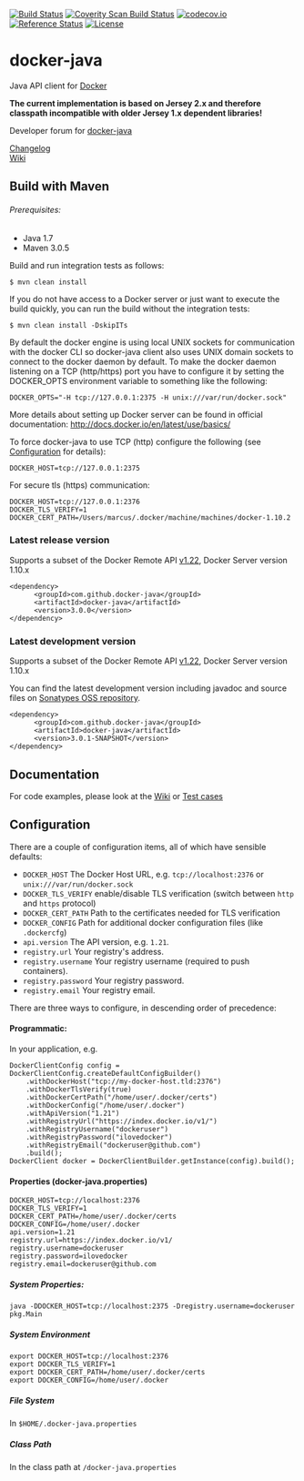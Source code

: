 [![Build Status](https://travis-ci.org/docker-java/docker-java.svg?branch=master)](https://travis-ci.org/docker-java/docker-java)
[![Coverity Scan Build Status](https://scan.coverity.com/projects/9177/badge.svg?flat=1)](https://scan.coverity.com/projects/9177)
[![codecov.io](http://codecov.io/github/docker-java/docker-java/coverage.svg?branch=master)](http://codecov.io/github/docker-java/docker-java?branch=master)
[![Reference Status](https://www.versioneye.com/java/com.github.docker-java:docker-java/reference_badge.svg?style=flat-square)](https://www.versioneye.com/java/com.github.docker-java:docker-java/references)
[![License](http://img.shields.io/:license-apache-blue.svg?style=flat-square)](https://github.com/docker-java/docker-java/blob/master/LICENSE)

<!--[![Circle CI](https://circleci.com/gh/docker-java/docker-java.svg?style=svg)](https://circleci.com/gh/docker-java/docker-java)-->
# docker-java 

Java API client for [Docker](http://docs.docker.io/ "Docker")

<b>The current implementation is based on Jersey 2.x and therefore classpath incompatible with older Jersey 1.x dependent libraries!</b>

Developer forum for [docker-java](https://groups.google.com/forum/?#!forum/docker-java-dev "docker-java")

[Changelog](https://github.com/docker-java/docker-java/blob/master/CHANGELOG.md)<br/>
[Wiki](https://github.com/docker-java/docker-java/wiki)

## Build with Maven

###### Prerequisites:

* Java 1.7
* Maven 3.0.5

Build and run integration tests as follows:

    $ mvn clean install

If you do not have access to a Docker server or just want to execute the build quickly, you can run the build without the integration tests:

    $ mvn clean install -DskipITs

By default the docker engine is using local UNIX sockets for communication with the docker CLI so docker-java
client also uses UNIX domain sockets to connect to the docker daemon by default. To make the docker daemon listening on a TCP (http/https) port you have to configure it by setting the DOCKER_OPTS environment variable to something like the following: 

    DOCKER_OPTS="-H tcp://127.0.0.1:2375 -H unix:///var/run/docker.sock"
    
More details about setting up Docker server can be found in official documentation: http://docs.docker.io/en/latest/use/basics/

To force docker-java to use TCP (http) configure the following (see [Configuration](https://github.com/docker-java/docker-java#configuration) for details):

    DOCKER_HOST=tcp://127.0.0.1:2375
    
For secure tls (https) communication:   

    DOCKER_HOST=tcp://127.0.0.1:2376
    DOCKER_TLS_VERIFY=1
    DOCKER_CERT_PATH=/Users/marcus/.docker/machine/machines/docker-1.10.2

### Latest release version
Supports a subset of the Docker Remote API [v1.22](https://github.com/docker/docker/blob/master/docs/reference/api/docker_remote_api_v1.22.md), Docker Server version 1.10.x

    <dependency>
          <groupId>com.github.docker-java</groupId>
          <artifactId>docker-java</artifactId>
          <version>3.0.0</version>
    </dependency>
    
### Latest development version
Supports a subset of the Docker Remote API [v1.22](https://github.com/docker/docker/blob/master/docs/reference/api/docker_remote_api_v1.22.md), Docker Server version 1.10.x

You can find the latest development version including javadoc and source files on [Sonatypes OSS repository](https://oss.sonatype.org/content/groups/public/com/github/docker-java/docker-java/).

    <dependency>
          <groupId>com.github.docker-java</groupId>
          <artifactId>docker-java</artifactId>
          <version>3.0.1-SNAPSHOT</version>
    </dependency>
    

## Documentation

For code examples, please look at the [Wiki](https://github.com/docker-java/docker-java/wiki) or [Test cases](https://github.com/docker-java/docker-java/tree/master/src/test/java/com/github/dockerjava/core/command "Test cases")

## Configuration

There are a couple of configuration items, all of which have sensible defaults:

* `DOCKER_HOST` The Docker Host URL, e.g. `tcp://localhost:2376` or `unix:///var/run/docker.sock`
* `DOCKER_TLS_VERIFY` enable/disable TLS verification (switch between `http` and `https` protocol)
* `DOCKER_CERT_PATH` Path to the certificates needed for TLS verification
* `DOCKER_CONFIG` Path for additional docker configuration files (like `.dockercfg`)
* `api.version` The API version, e.g. `1.21`.
* `registry.url` Your registry's address.
* `registry.username` Your registry username (required to push containers).
* `registry.password` Your registry password.
* `registry.email` Your registry email.

There are three ways to configure, in descending order of precedence:

#### Programmatic:
In your application, e.g.

    DockerClientConfig config = DockerClientConfig.createDefaultConfigBuilder()
        .withDockerHost("tcp://my-docker-host.tld:2376")
        .withDockerTlsVerify(true)
        .withDockerCertPath("/home/user/.docker/certs")
        .withDockerConfig("/home/user/.docker")
        .withApiVersion("1.21")
        .withRegistryUrl("https://index.docker.io/v1/")
        .withRegistryUsername("dockeruser")
        .withRegistryPassword("ilovedocker")
        .withRegistryEmail("dockeruser@github.com")
        .build();
    DockerClient docker = DockerClientBuilder.getInstance(config).build();

#### Properties (docker-java.properties)

    DOCKER_HOST=tcp://localhost:2376
    DOCKER_TLS_VERIFY=1
    DOCKER_CERT_PATH=/home/user/.docker/certs
    DOCKER_CONFIG=/home/user/.docker
    api.version=1.21
    registry.url=https://index.docker.io/v1/
    registry.username=dockeruser
    registry.password=ilovedocker
    registry.email=dockeruser@github.com

##### System Properties:

    java -DDOCKER_HOST=tcp://localhost:2375 -Dregistry.username=dockeruser pkg.Main

##### System Environment

    export DOCKER_HOST=tcp://localhost:2376
    export DOCKER_TLS_VERIFY=1
    export DOCKER_CERT_PATH=/home/user/.docker/certs
    export DOCKER_CONFIG=/home/user/.docker

##### File System

In `$HOME/.docker-java.properties`

##### Class Path

In the class path at `/docker-java.properties`
    
